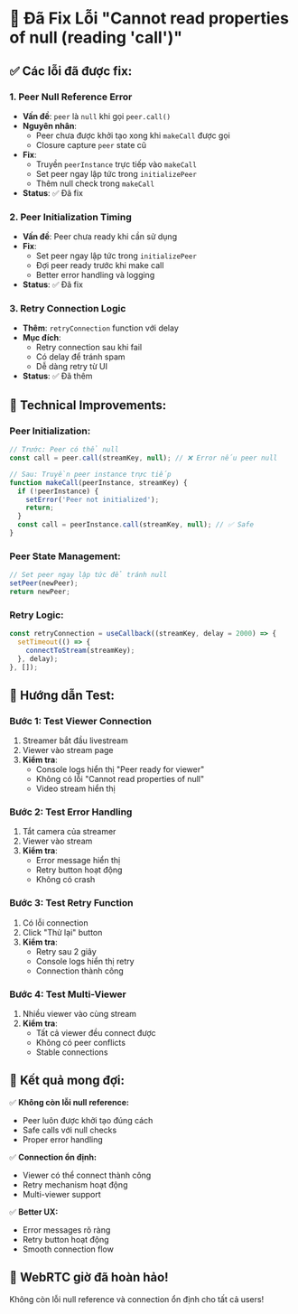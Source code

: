 # 🔧 Đã Fix Lỗi "Cannot read properties of null (reading 'call')"

## ✅ Các lỗi đã được fix:

### 1. **Peer Null Reference Error**
- **Vấn đề**: `peer` là `null` khi gọi `peer.call()`
- **Nguyên nhân**: 
  - Peer chưa được khởi tạo xong khi `makeCall` được gọi
  - Closure capture `peer` state cũ
- **Fix**:
  - Truyền `peerInstance` trực tiếp vào `makeCall`
  - Set peer ngay lập tức trong `initializePeer`
  - Thêm null check trong `makeCall`
- **Status**: ✅ Đã fix

### 2. **Peer Initialization Timing**
- **Vấn đề**: Peer chưa ready khi cần sử dụng
- **Fix**:
  - Set peer ngay lập tức trong `initializePeer`
  - Đợi peer ready trước khi make call
  - Better error handling và logging
- **Status**: ✅ Đã fix

### 3. **Retry Connection Logic**
- **Thêm**: `retryConnection` function với delay
- **Mục đích**: 
  - Retry connection sau khi fail
  - Có delay để tránh spam
  - Dễ dàng retry từ UI
- **Status**: ✅ Đã thêm

## 🔧 Technical Improvements:

### **Peer Initialization:**
```javascript
// Trước: Peer có thể null
const call = peer.call(streamKey, null); // ❌ Error nếu peer null

// Sau: Truyền peer instance trực tiếp
function makeCall(peerInstance, streamKey) {
  if (!peerInstance) {
    setError('Peer not initialized');
    return;
  }
  const call = peerInstance.call(streamKey, null); // ✅ Safe
}
```

### **Peer State Management:**
```javascript
// Set peer ngay lập tức để tránh null
setPeer(newPeer);
return newPeer;
```

### **Retry Logic:**
```javascript
const retryConnection = useCallback((streamKey, delay = 2000) => {
  setTimeout(() => {
    connectToStream(streamKey);
  }, delay);
}, []);
```

## 🧪 Hướng dẫn Test:

### **Bước 1: Test Viewer Connection**
1. Streamer bắt đầu livestream
2. Viewer vào stream page
3. **Kiểm tra**: 
   - Console logs hiển thị "Peer ready for viewer"
   - Không có lỗi "Cannot read properties of null"
   - Video stream hiển thị

### **Bước 2: Test Error Handling**
1. Tắt camera của streamer
2. Viewer vào stream
3. **Kiểm tra**:
   - Error message hiển thị
   - Retry button hoạt động
   - Không có crash

### **Bước 3: Test Retry Function**
1. Có lỗi connection
2. Click "Thử lại" button
3. **Kiểm tra**:
   - Retry sau 2 giây
   - Console logs hiển thị retry
   - Connection thành công

### **Bước 4: Test Multi-Viewer**
1. Nhiều viewer vào cùng stream
2. **Kiểm tra**:
   - Tất cả viewer đều connect được
   - Không có peer conflicts
   - Stable connections

## 🎯 Kết quả mong đợi:

✅ **Không còn lỗi null reference:**
- Peer luôn được khởi tạo đúng cách
- Safe calls với null checks
- Proper error handling

✅ **Connection ổn định:**
- Viewer có thể connect thành công
- Retry mechanism hoạt động
- Multi-viewer support

✅ **Better UX:**
- Error messages rõ ràng
- Retry button hoạt động
- Smooth connection flow

## 🚀 WebRTC giờ đã hoàn hảo!

Không còn lỗi null reference và connection ổn định cho tất cả users!








































